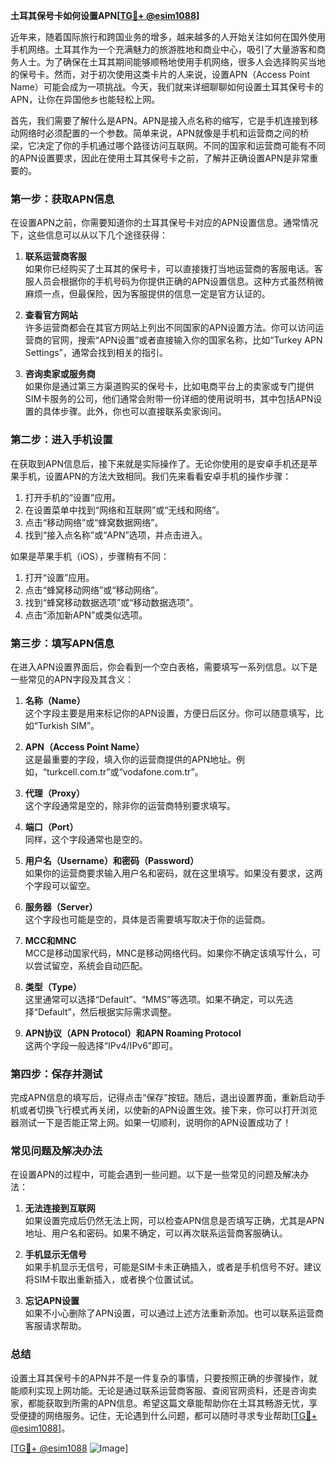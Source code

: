 **土耳其保号卡如何设置APN[[TG💪+ @esim1088](https://t.me/s/esim1088)]**

近年来，随着国际旅行和跨国业务的增多，越来越多的人开始关注如何在国外使用手机网络。土耳其作为一个充满魅力的旅游胜地和商业中心，吸引了大量游客和商务人士。为了确保在土耳其期间能够顺畅地使用手机网络，很多人会选择购买当地的保号卡。然而，对于初次使用这类卡片的人来说，设置APN（Access Point Name）可能会成为一项挑战。今天，我们就来详细聊聊如何设置土耳其保号卡的APN，让你在异国他乡也能轻松上网。

首先，我们需要了解什么是APN。APN是接入点名称的缩写，它是手机连接到移动网络时必须配置的一个参数。简单来说，APN就像是手机和运营商之间的桥梁，它决定了你的手机通过哪个路径访问互联网。不同的国家和运营商可能有不同的APN设置要求，因此在使用土耳其保号卡之前，了解并正确设置APN是非常重要的。

### **第一步：获取APN信息**

在设置APN之前，你需要知道你的土耳其保号卡对应的APN设置信息。通常情况下，这些信息可以从以下几个途径获得：

1. **联系运营商客服**  
   如果你已经购买了土耳其的保号卡，可以直接拨打当地运营商的客服电话。客服人员会根据你的手机号码为你提供正确的APN设置信息。这种方式虽然稍微麻烦一点，但最保险，因为客服提供的信息一定是官方认证的。

2. **查看官方网站**  
   许多运营商都会在其官方网站上列出不同国家的APN设置方法。你可以访问运营商的官网，搜索“APN设置”或者直接输入你的国家名称，比如“Turkey APN Settings”，通常会找到相关的指引。

3. **咨询卖家或服务商**  
   如果你是通过第三方渠道购买的保号卡，比如电商平台上的卖家或专门提供SIM卡服务的公司，他们通常会附带一份详细的使用说明书，其中包括APN设置的具体步骤。此外，你也可以直接联系卖家询问。

### **第二步：进入手机设置**

在获取到APN信息后，接下来就是实际操作了。无论你使用的是安卓手机还是苹果手机，设置APN的方法大致相同。我们先来看看安卓手机的操作步骤：

1. 打开手机的“设置”应用。  
2. 在设置菜单中找到“网络和互联网”或“无线和网络”。  
3. 点击“移动网络”或“蜂窝数据网络”。  
4. 找到“接入点名称”或“APN”选项，并点击进入。  

如果是苹果手机（iOS），步骤稍有不同：

1. 打开“设置”应用。  
2. 点击“蜂窝移动网络”或“移动网络”。  
3. 找到“蜂窝移动数据选项”或“移动数据选项”。  
4. 点击“添加新APN”或类似选项。  

### **第三步：填写APN信息**

在进入APN设置界面后，你会看到一个空白表格，需要填写一系列信息。以下是一些常见的APN字段及其含义：

1. **名称（Name）**  
   这个字段主要是用来标记你的APN设置，方便日后区分。你可以随意填写，比如“Turkish SIM”。

2. **APN（Access Point Name）**  
   这是最重要的字段，填入你的运营商提供的APN地址。例如，“turkcell.com.tr”或“vodafone.com.tr”。

3. **代理（Proxy）**  
   这个字段通常是空的，除非你的运营商特别要求填写。

4. **端口（Port）**  
   同样，这个字段通常也是空的。

5. **用户名（Username）和密码（Password）**  
   如果你的运营商要求输入用户名和密码，就在这里填写。如果没有要求，这两个字段可以留空。

6. **服务器（Server）**  
   这个字段也可能是空的，具体是否需要填写取决于你的运营商。

7. **MCC和MNC**  
   MCC是移动国家代码，MNC是移动网络代码。如果你不确定该填写什么，可以尝试留空，系统会自动匹配。

8. **类型（Type）**  
   这里通常可以选择“Default”、“MMS”等选项。如果不确定，可以先选择“Default”，然后根据实际需求调整。

9. **APN协议（APN Protocol）和APN Roaming Protocol**  
   这两个字段一般选择“IPv4/IPv6”即可。

### **第四步：保存并测试**

完成APN信息的填写后，记得点击“保存”按钮。随后，退出设置界面，重新启动手机或者切换飞行模式再关闭，以使新的APN设置生效。接下来，你可以打开浏览器测试一下是否能正常上网。如果一切顺利，说明你的APN设置成功了！

### **常见问题及解决办法**

在设置APN的过程中，可能会遇到一些问题。以下是一些常见的问题及解决办法：

1. **无法连接到互联网**  
   如果设置完成后仍然无法上网，可以检查APN信息是否填写正确，尤其是APN地址、用户名和密码。如果不确定，可以再次联系运营商客服确认。

2. **手机显示无信号**  
   如果手机显示无信号，可能是SIM卡未正确插入，或者是手机信号不好。建议将SIM卡取出重新插入，或者换个位置试试。

3. **忘记APN设置**  
   如果不小心删除了APN设置，可以通过上述方法重新添加。也可以联系运营商客服请求帮助。

### **总结**

设置土耳其保号卡的APN并不是一件复杂的事情，只要按照正确的步骤操作，就能顺利实现上网功能。无论是通过联系运营商客服、查阅官网资料，还是咨询卖家，都能获取到所需的APN信息。希望这篇文章能帮助你在土耳其畅游无忧，享受便捷的网络服务。记住，无论遇到什么问题，都可以随时寻求专业帮助[[TG💪+ @esim1088](https://t.me/s/esim1088)]。

[[TG💪+ @esim1088](https://t.me/s/esim1088) ![Image](https://i.postimg.cc/4NQfJmqS/Snipaste-2025-05-13-00-14-12.png)]